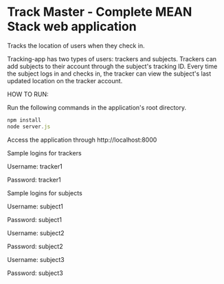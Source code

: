 # Track Master - Complete MEAN Stack web application
Tracks the location of users when they check in.

Tracking-app has two types of users: trackers and subjects.
Trackers can add subjects to their account through the subject's tracking ID.
Every time the subject logs in and checks in, the tracker can view the subject's last 
updated location on the tracker account. 


HOW TO RUN:

Run the following commands in the application's root directory.
```javascript
npm install
node server.js
```

Access the application through http://localhost:8000

Sample logins for trackers

Username: tracker1

Password: tracker1


Sample logins for subjects

Username: subject1

Password: subject1

Username: subject2

Password: subject2

Username: subject3

Password: subject3


